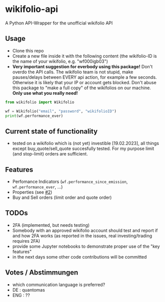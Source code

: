 # wikifolio-api
A Python API-Wrapper for the unofficial wikifolio API

## Usage
- Clone this repo
- Create a new file inside it with the following content (the wikifolio-ID is the name of your wikifolio, e.g. "wf000igb03")
- **Very important suggestion for everbody using this package!** Don't overdo the API calls. The wikifolio team is not stupid, make pauses/delays between EVERY api action, for example a few seconds. Otherwise it is likely that your IP or account gets blocked. Don't abuse this package to "make a full copy" of the wikifolios on our machine. **Only use what you really need!**

```python
from wikifolio import Wikifolio

wf = Wikifolio("email", "password", "wikifolioID")
print(wf.performance_ever)
```

## Current state of functionality
- tested on a wikifolio which is (not yet) investible [19.02.2023], all things except buy_quote/sell_quote succesfully tested. For my purpose limit (and stop-limit) orders are sufficient.

## Features
- Perfomance Indicators (`wf.performance_since_emission`, `wf.performance_ever`, ...)
- Properties (see [#2](https://github.com/henrydatei/wikifolio-api/issues/2))
- Buy and Sell orders (limit order and quote order)

## TODOs
- 2FA (implemented, but needs testing)
- Somebody with an approved wikifolio account should test and report if and how 2FA works (as reported in the issues, real investing/trading requires 2FA)
- provide some Jupyter notebooks to demonstrate proper use of the "key features"
- in the next days some other code contributions will be committed

## Votes / Abstimmungen
- which communication language is preferred?
- DE : quantomas
- ENG : ??
